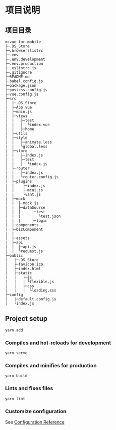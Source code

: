 # 项目说明

## 项目目录

```
mcvue-for-mobile
├─.DS_Store
├─.browserslistrc
├─.env
├─.env.development
├─.env.production
├─.eslintrc.js
├─.gitignore
├─README.md
├─babel.config.js
├─package.json
├─postcss.config.js
├─vue.config.js
├─src
|  ├─.DS_Store
|  ├─App.vue
|  ├─main.js
|  ├─views
|  |   ├─test
|  |   |  └index.vue
|  |   ├─home
|  ├─utils
|  ├─style
|  |   ├─animate.less
|  |   └global.less
|  ├─store
|  |   ├─index.js
|  |   ├─test
|  |   |  └index.js
|  ├─router
|  |   ├─index.js
|  |   └router.config.js
|  ├─plugins
|  |    ├─index.js
|  |    ├─mcui.js
|  |    └vant.js
|  ├─mock
|  |  ├─mock.js
|  |  ├─dataSource
|  |  |     ├─test
|  |  |     |  └test.json
|  |  |     ├─login
|  ├─components
|  ├─bizComponent
|  |
|  ├─assets
|  ├─api
|  |  ├─api.js
|  |  └request.js
├─public
|   ├─.DS_Store
|   ├─favicon.ico
|   ├─index.html
|   ├─static
|   |   ├─js
|   |   | └flexible.js
|   |   ├─css
|   |   |  └loading.css
├─config
|   ├─default.config.js
|   └index.js
```
## Project setup
```
yarn add
```

### Compiles and hot-reloads for development
```
yarn serve
```

### Compiles and minifies for production
```
yarn build
```

### Lints and fixes files
```
yarn lint
```

### Customize configuration
See [Configuration Reference](https://cli.vuejs.org/config/)